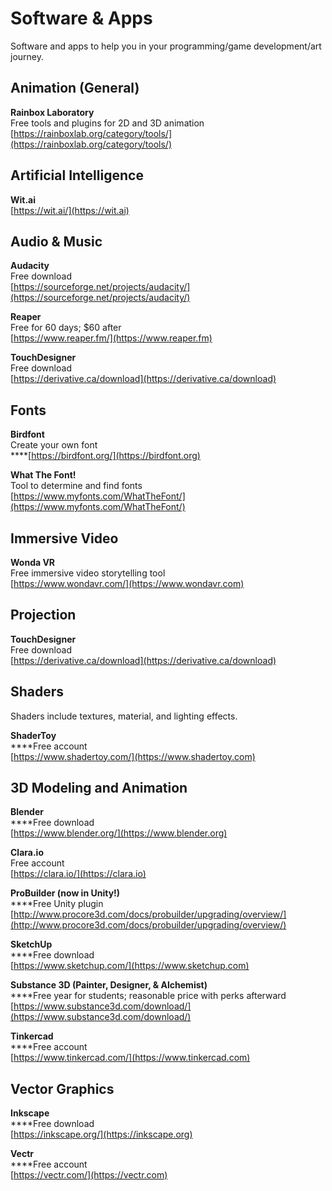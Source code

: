 # Software & Apps

Software and apps to help you in your programming/game development/art journey.

## Animation (General)

**Rainbox Laboratory**\
Free tools and plugins for 2D and 3D animation\
[https://rainboxlab.org/category/tools/](https://rainboxlab.org/category/tools/)

## **Artificial Intelligence**

**Wit.ai**\
[https://wit.ai/](https://wit.ai)

## Audio & Music

**Audacity**\
Free download\
[https://sourceforge.net/projects/audacity/](https://sourceforge.net/projects/audacity/)

**Reaper**\
Free for 60 days; $60 after\
[https://www.reaper.fm/](https://www.reaper.fm)

**TouchDesigner**\
Free download\
[https://derivative.ca/download](https://derivative.ca/download)

## Fonts

**Birdfont**\
Create your own font\
****[https://birdfont.org/](https://birdfont.org)

**What The Font!**\
Tool to determine and find fonts\
[https://www.myfonts.com/WhatTheFont/](https://www.myfonts.com/WhatTheFont/)

## **Immersive Video**

**Wonda VR**\
Free immersive video storytelling tool\
[https://www.wondavr.com/](https://www.wondavr.com)

## Projection

**TouchDesigner**\
Free download\
[https://derivative.ca/download](https://derivative.ca/download)

## Shaders

Shaders include textures, material, and lighting effects.

**ShaderToy**\
****Free account\
[https://www.shadertoy.com/](https://www.shadertoy.com)

## 3D Modeling and Animation

**Blender**\
****Free download\
[https://www.blender.org/](https://www.blender.org)

**Clara.io**\
Free account\
[https://clara.io/](https://clara.io)

**ProBuilder (now in Unity!)**\
****Free Unity plugin\
[http://www.procore3d.com/docs/probuilder/upgrading/overview/](http://www.procore3d.com/docs/probuilder/upgrading/overview/)

**SketchUp**\
****Free download\
[https://www.sketchup.com/](https://www.sketchup.com)

**Substance 3D (Painter, Designer, & Alchemist)**\
****Free year for students; reasonable price with perks afterward\
[https://www.substance3d.com/download/](https://www.substance3d.com/download/)

**Tinkercad**\
****Free account\
[https://www.tinkercad.com/](https://www.tinkercad.com)

## Vector Graphics

**Inkscape**\
****Free download\
[https://inkscape.org/](https://inkscape.org)

**Vectr**\
****Free account\
[https://vectr.com/](https://vectr.com)

